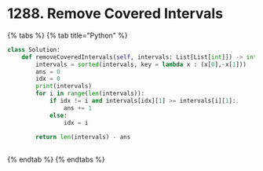 # 1288. Remove Covered Intervals

{% tabs %}
{% tab title="Python" %}
```python
class Solution:
    def removeCoveredIntervals(self, intervals: List[List[int]]) -> int:
        intervals = sorted(intervals, key = lambda x : (x[0],-x[1]))
        ans = 0
        idx = 0
        print(intervals)
        for i in range(len(intervals)):
            if idx != i and intervals[idx][1] >= intervals[i][1]:
                ans += 1
            else:
                idx = i
                
        return len(intervals) - ans
            
```
{% endtab %}
{% endtabs %}

